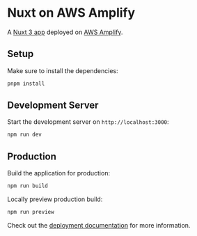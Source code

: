# Nuxt on AWS Amplify

A [Nuxt 3 app](https://nuxt.com/) deployed on [AWS Amplify](https://nuxt.com/deployments/aws-amplify).

## Setup

Make sure to install the dependencies:

```bash
pnpm install
```

## Development Server

Start the development server on `http://localhost:3000`:

```bash
npm run dev
```

## Production

Build the application for production:

```bash
npm run build
```

Locally preview production build:

```bash
npm run preview
```

Check out the [deployment documentation](https://nuxt.com/docs/getting-started/deployment) for more information.
